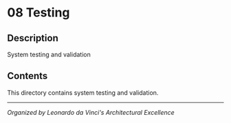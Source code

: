 # 08 Testing

## Description
System testing and validation

## Contents
This directory contains system testing and validation.

---
*Organized by Leonardo da Vinci's Architectural Excellence*
